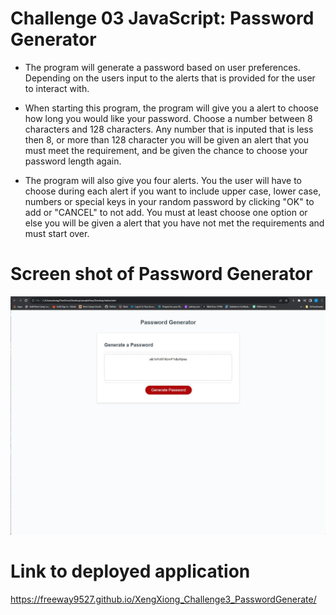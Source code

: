 # Challenge 03 JavaScript: Password Generator


* The program will generate a password based on user preferences. Depending on the users input to the alerts that is provided for the user to interact with.

* When starting this program, the program will give you a alert to choose how long you would like your password. Choose a number between
8 characters and 128 characters. Any number that is inputed that is less then 8, or more than 128 character you will be given an alert that you 
must meet the requirement, and be given the chance to choose your password length again.

* The program will also give you four alerts. You the user will have to choose during each alert if you want to include upper case, lower case, numbers or special keys in your random password by clicking "OK" to add or "CANCEL" to not add. You must at least choose one option or else you will be given a alert that you have not met the requirements and must start over.



# Screen shot of Password Generator 

![Alt text](Assets/image/passwordGenerateSS.jpg)



# Link to deployed application

https://freeway9527.github.io/XengXiong_Challenge3_PasswordGenerate/
